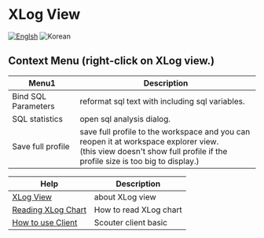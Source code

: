 # XLog View
[![Englsh](https://img.shields.io/badge/language-English-orange.svg)](XLog-Profile-View.md) ![Korean](https://img.shields.io/badge/language-Korean-blue.svg)

## Context Menu (right-click on XLog view.)
Menu1       |  Description
------------|---------------------------
Bind SQL Parameters      | reformat sql text with including sql variables.
SQL statistics           | open sql analysis dialog.
Save full profile           | save full profile to the workspace and you can reopen it at workspace explorer view.<br>(this view doesn't show full profile if the profile size is too big to display.)

Help          |        Description
------------ | --------------
[XLog View](./XLog-View_kr.md) | about XLog view
[Reading XLog Chart](../client/Reading-XLog_kr.md) | How to read XLog chart
[How to use Client](../client/How-To-Use-Client_kr.md) | Scouter client basic